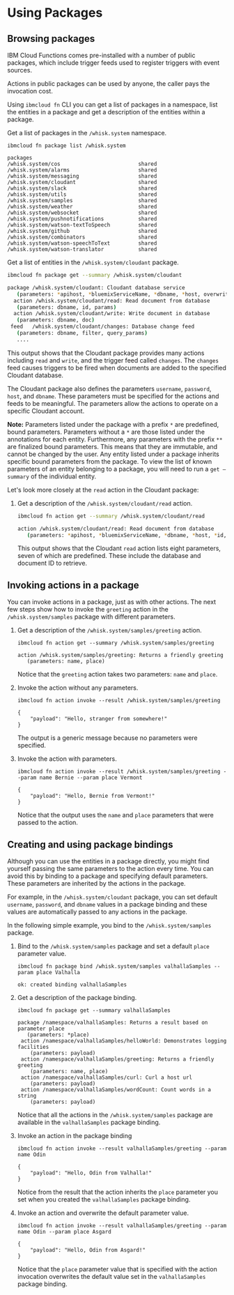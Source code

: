 # Using Packages

## Browsing packages

IBM Cloud Functions comes pre-installed with a number of public packages, which include trigger feeds used to register triggers with event sources.

Actions in public packages can be used by anyone, the caller pays the invocation cost.

Using `ibmcloud fn` CLI you can get a list of packages in a namespace, list the entities in a package and get a description of the entities within a package.

Get a list of packages in the `/whisk.system` namespace.

```text
ibmcloud fn package list /whisk.system
```

```text
packages
/whisk.system/cos                         shared
/whisk.system/alarms                      shared
/whisk.system/messaging                   shared
/whisk.system/cloudant                    shared
/whisk.system/slack                       shared
/whisk.system/utils                       shared
/whisk.system/samples                     shared
/whisk.system/weather                     shared
/whisk.system/websocket                   shared
/whisk.system/pushnotifications           shared
/whisk.system/watson-textToSpeech         shared
/whisk.system/github                      shared
/whisk.system/combinators                 shared
/whisk.system/watson-speechToText         shared
/whisk.system/watson-translator           shared
```

Get a list of entities in the `/whisk.system/cloudant` package.

```bash
ibmcloud fn package get --summary /whisk.system/cloudant
```

```bash
package /whisk.system/cloudant: Cloudant database service
   (parameters: *apihost, *bluemixServiceName, *dbname, *host, overwrite, *password, *username)
  action /whisk.system/cloudant/read: Read document from database
   (parameters: dbname, id, params)
  action /whisk.system/cloudant/write: Write document in database
   (parameters: dbname, doc)
 feed   /whisk.system/cloudant/changes: Database change feed
   (parameters: dbname, filter, query_params)
   ....
```

This output shows that the Cloudant package provides many actions including `read` and `write`, and the trigger feed called `changes`. The `changes` feed causes triggers to be fired when documents are added to the specified Cloudant database.

The Cloudant package also defines the parameters `username`, `password`, `host`, and `dbname`. These parameters must be specified for the actions and feeds to be meaningful. The parameters allow the actions to operate on a specific Cloudant account.

**Note:** Parameters listed under the package with a prefix `*` are predefined, bound parameters. Parameters without a `*` are those listed under the annotations for each entity. Furthermore, any parameters with the prefix `**` are finalized bound parameters. This means that they are immutable, and cannot be changed by the user. Any entity listed under a package inherits specific bound parameters from the package. To view the list of known parameters of an entity belonging to a package, you will need to run a `get —summary` of the individual entity.

Let's look more closely at the `read` action in the Cloudant package:

1. Get a description of the `/whisk.system/cloudant/read` action.

   ```bash
   ibmcloud fn action get --summary /whisk.system/cloudant/read
   ```

   ```bash
   action /whisk.system/cloudant/read: Read document from database
      (parameters: *apihost, *bluemixServiceName, *dbname, *host, *id, params, *password, *username)
   ```

   This output shows that the Cloudant `read` action lists eight parameters, seven of which are predefined. These include the database and document ID to retrieve.

## Invoking actions in a package

You can invoke actions in a package, just as with other actions. The next few steps show how to invoke the `greeting` action in the `/whisk.system/samples` package with different parameters.

1. Get a description of the `/whisk.system/samples/greeting` action.

   ```text
   ibmcloud fn action get --summary /whisk.system/samples/greeting
   ```

   ```text
   action /whisk.system/samples/greeting: Returns a friendly greeting
      (parameters: name, place)
   ```

   Notice that the `greeting` action takes two parameters: `name` and `place`.

2. Invoke the action without any parameters.

   ```text
   ibmcloud fn action invoke --result /whisk.system/samples/greeting
   ```

   ```text
   {
       "payload": "Hello, stranger from somewhere!"
   }
   ```

   The output is a generic message because no parameters were specified.

3. Invoke the action with parameters.

   ```text
   ibmcloud fn action invoke --result /whisk.system/samples/greeting --param name Bernie --param place Vermont
   ```

   ```text
   {
       "payload": "Hello, Bernie from Vermont!"
   }
   ```

   Notice that the output uses the `name` and `place` parameters that were passed to the action.

## Creating and using package bindings

Although you can use the entities in a package directly, you might find yourself passing the same parameters to the action every time. You can avoid this by binding to a package and specifying default parameters. These parameters are inherited by the actions in the package.

For example, in the `/whisk.system/cloudant` package, you can set default `username`, `password`, and `dbname` values in a package binding and these values are automatically passed to any actions in the package.

In the following simple example, you bind to the `/whisk.system/samples` package.

1. Bind to the `/whisk.system/samples` package and set a default `place` parameter value.

   ```text
   ibmcloud fn package bind /whisk.system/samples valhallaSamples --param place Valhalla
   ```

   ```text
   ok: created binding valhallaSamples
   ```

2. Get a description of the package binding.

   ```text
   ibmcloud fn package get --summary valhallaSamples
   ```

   ```text
   package /namespace/valhallaSamples: Returns a result based on parameter place
      (parameters: *place)
    action /namespace/valhallaSamples/helloWorld: Demonstrates logging facilities
       (parameters: payload)
    action /namespace/valhallaSamples/greeting: Returns a friendly greeting
       (parameters: name, place)
    action /namespace/valhallaSamples/curl: Curl a host url
       (parameters: payload)
    action /namespace/valhallaSamples/wordCount: Count words in a string
       (parameters: payload)
   ```

   Notice that all the actions in the `/whisk.system/samples` package are available in the `valhallaSamples` package binding.

3. Invoke an action in the package binding

   ```text
   ibmcloud fn action invoke --result valhallaSamples/greeting --param name Odin
   ```

   ```text
   {
       "payload": "Hello, Odin from Valhalla!"
   }
   ```

   Notice from the result that the action inherits the `place` parameter you set when you created the `valhallaSamples` package binding.

4. Invoke an action and overwrite the default parameter value.

   ```text
   ibmcloud fn action invoke --result valhallaSamples/greeting --param name Odin --param place Asgard
   ```

   ```text
   {
       "payload": "Hello, Odin from Asgard!"
   }
   ```

   Notice that the `place` parameter value that is specified with the action invocation overwrites the default value set in the `valhallaSamples` package binding.

